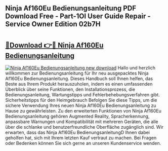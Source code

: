 ## Ninja Af160Eu Bedienungsanleitung PDF Download Free - Part-1Ol User Guide Repair - Service Owner Edition 02b7H

# <h2><a href="http://df1a2dp.blite.top/?on=Ninja+Af160Eu+Bedienungsanleitung">🔗Download 👉🔴 Ninja Af160Eu Bedienungsanleitung</a></h2>

[![Ninja Af160Eu Bedienungsanleitung new download](https://i.imgur.com/lujVjoI.png)](http://df1a2dp.blite.top/?on=Ninja+Af160Eu+Bedienungsanleitung)
Hallo und herzlich willkommen zur Bedienungsanleitung für Ihr neu ausgepacktes Ninja Af160Eu Bedienungsanleitung. Dieses Handbuch soll Ihnen helfen, das Beste aus Ihrem Produkt herauszuholen, indem es einen umfassenden Überblick über seine Funktionen, den Installationsprozess, die Bedienungsanleitung, Wartungstipps und Fehlerbehebungsverfahren gibt. Sicherheitstipps für den Heimgebrauch Befolgen Sie diese Tipps, um die sichere Verwendung Ihres neuen Ninja Af160Eu Bedienungsanleitung zu Hause zu gewährleisten. Zu den erweiterten Funktionen von Ninja Af160Eu Bedienungsanleitung gehören Augmented Reality, Spracherkennung, anpassbare Warnungen und Kompatibilität mit mehreren Geräten, die alle über die schlanke und benutzerfreundliche Oberfläche zugänglich sind. Wir erwarten, dass das Ninja Af160Eu BedienungsanleitungD Ihnen dabei geholfen hat, sich mit Ihrem letzten Kauf vertraut zu machen. Bei Fragen oder Bedenken können Sie sich gerne an unseren Kundenservice wenden.
